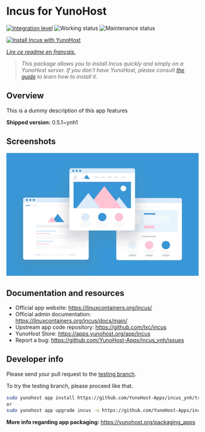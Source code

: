 <!--
N.B.: This README was automatically generated by https://github.com/YunoHost/apps/tree/master/tools/README-generator
It shall NOT be edited by hand.
-->

# Incus for YunoHost

[![Integration level](https://dash.yunohost.org/integration/incus.svg)](https://dash.yunohost.org/appci/app/incus) ![Working status](https://ci-apps.yunohost.org/ci/badges/incus.status.svg) ![Maintenance status](https://ci-apps.yunohost.org/ci/badges/incus.maintain.svg)

[![Install Incus with YunoHost](https://install-app.yunohost.org/install-with-yunohost.svg)](https://install-app.yunohost.org/?app=incus)

*[Lire ce readme en français.](./README_fr.md)*

> *This package allows you to install Incus quickly and simply on a YunoHost server.
If you don't have YunoHost, please consult [the guide](https://yunohost.org/#/install) to learn how to install it.*

## Overview

This is a dummy description of this app features


**Shipped version:** 0.5.1~ynh1

## Screenshots

![Screenshot of Incus](./doc/screenshots/example.jpg)

## Documentation and resources

* Official app website: <https://linuxcontainers.org/incus/>
* Official admin documentation: <https://linuxcontainers.org/incus/docs/main/>
* Upstream app code repository: <https://github.com/lxc/incus>
* YunoHost Store: <https://apps.yunohost.org/app/incus>
* Report a bug: <https://github.com/YunoHost-Apps/incus_ynh/issues>

## Developer info

Please send your pull request to the [testing branch](https://github.com/YunoHost-Apps/incus_ynh/tree/testing).

To try the testing branch, please proceed like that.

``` bash
sudo yunohost app install https://github.com/YunoHost-Apps/incus_ynh/tree/testing --debug
or
sudo yunohost app upgrade incus -u https://github.com/YunoHost-Apps/incus_ynh/tree/testing --debug
```

**More info regarding app packaging:** <https://yunohost.org/packaging_apps>
